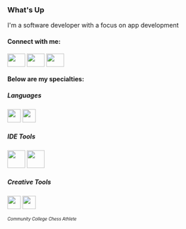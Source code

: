 <h3 align="left"> What's Up</h3>
<p>I'm a software developer with a focus on app development</p>


<h4 align="left">Connect with me:</h4>
<p align="left">
<a href="https://twitter.com/hellojaketamayo" target="blank"><img align="center" src="https://cdn.jsdelivr.net/npm/simple-icons@3.0.1/icons/twitter.svg" alt="" height="30" width="40" /></a>
<a href="https://www.linkedin.com/in/jake-tamayo-a644bb1b4/" target="blank"><img align="center" src="https://cdn.jsdelivr.net/npm/simple-icons@3.0.1/icons/linkedin.svg" alt="" height="30" width="40" /></a>
 <a href="https://www.behance.net/jaketamayo" target="blank"><img align="center" src="https://cdn.jsdelivr.net/gh/devicons/devicon/icons/behance/behance-plain.svg" alt="" height="30" width="40" /></a>
  
<h4> Below are my specialties: </h4>
 
<h5>Languages</h5>
<p align="left">
<img  src="https://cdn.jsdelivr.net/gh/devicons/devicon/icons/swift/swift-plain.svg" height=30 /> 
<img  src="https://cdn.jsdelivr.net/gh/devicons/devicon/icons/python/python-plain.svg" height=30 />

          
<h5>IDE Tools</h5>
<p>
<img src="https://cdn.jsdelivr.net/gh/devicons/devicon/icons/xcode/xcode-plain.svg" height=40 />
<img src="https://cdn.jsdelivr.net/gh/devicons/devicon/icons/vscode/vscode-original.svg" height=40 />

          

<h5>Creative Tools</h5>
<p>
<img src="https://cdn.jsdelivr.net/gh/devicons/devicon/icons/photoshop/photoshop-plain.svg" height=30/>
<img src="https://cdn.jsdelivr.net/gh/devicons/devicon/icons/xd/xd-plain.svg" height=30/>

  
<sub><i><small>Community College Chess Athlete</small></i></sub>
          
          
          
          
  
  
  
  
 

